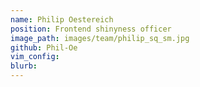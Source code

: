 ```yaml
---
name: Philip Oestereich
position: Frontend shinyness officer
image_path: images/team/philip_sq_sm.jpg
github: Phil-Oe
vim_config:
blurb:
---
```

